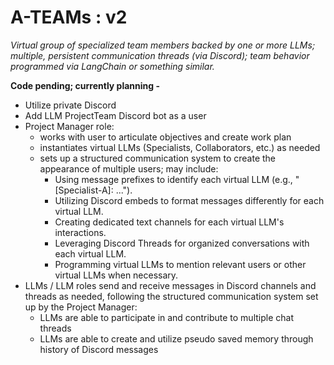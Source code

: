 # A-TEAMs : v2

*Virtual group of specialized team members backed by one or more LLMs; multiple, persistent communication threads (via Discord); team behavior programmed via LangChain or something similar.*

**Code pending; currently planning -**

- Utilize private Discord
- Add LLM ProjectTeam Discord bot as a user
- Project Manager role:
  - works with user to articulate objectives and create work plan
  - instantiates virtual LLMs (Specialists, Collaborators, etc.) as needed
  - sets up a structured communication system to create the appearance of multiple users; may include:
    - Using message prefixes to identify each virtual LLM (e.g., "[Specialist-A]: ...").
    - Utilizing Discord embeds to format messages differently for each virtual LLM.
    - Creating dedicated text channels for each virtual LLM's interactions.
    - Leveraging Discord Threads for organized conversations with each virtual LLM.
    - Programming virtual LLMs to mention relevant users or other virtual LLMs when necessary.
- LLMs / LLM roles send and receive messages in Discord channels and threads as needed, following the structured communication system set up by the Project Manager:
  - LLMs are able to participate in and contribute to multiple chat threads
  - LLMs are able to create and utilize pseudo saved memory through history of Discord messages